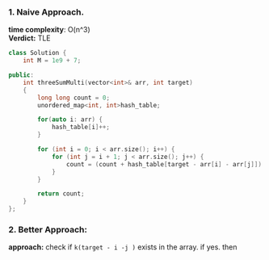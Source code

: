### 1. Naive Approach.

**time complexity**: O(n^3)  
**Verdict:** TLE

```cpp
class Solution {
    int M = 1e9 + 7;

public:
    int threeSumMulti(vector<int>& arr, int target)
    {
        long long count = 0;
        unordered_map<int, int>hash_table;

        for(auto i: arr) {
            hash_table[i]++;
        }

        for (int i = 0; i < arr.size(); i++) {
            for (int j = i + 1; j < arr.size(); j++) {
                count = (count + hash_table[target - arr[i] - arr[j]]) % M;
            }
        }

        return count;
    }
};
```

### 2. Better Approach:

**approach:** check if `k(target - i -j )` exists in the array. if yes. then
